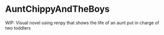 # AuntChippyAndTheBoys
WIP: Visual novel using renpy that shows the life of an aunt put in charge of two toddlers

